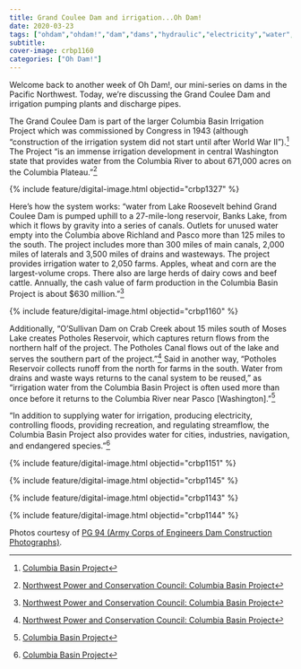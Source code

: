 ```yaml
---
title: Grand Coulee Dam and irrigation...Oh Dam!
date: 2020-03-23
tags: ["ohdam","ohdam!","dam","dams","hydraulic","electricity","water","irrigation","ColumbiaRiver","ColumbiaRiverBasin"]
subtitle: 
cover-image: crbp1160
categories: ["Oh Dam!"]
---
```


Welcome back to another week of Oh Dam!, our mini-series
on dams in the Pacific Northwest. Today, we’re discussing the Grand Coulee Dam and irrigation
pumping plants and discharge pipes.

The Grand Coulee Dam is part of the larger Columbia Basin
Irrigation Project which was commissioned by Congress in 1943 (although
“construction of the irrigation system did not start until after World War
II”).[^1] The Project “is an immense irrigation development in central Washington state
that provides water from the Columbia River to about 671,000 acres on the
Columbia Plateau.”[^2]

{% include feature/digital-image.html objectid="crbp1327" %}

Here’s how the system works: “water from Lake Roosevelt
behind Grand Coulee Dam is pumped uphill to a 27-mile-long reservoir, Banks
Lake, from which it flows by gravity into a series of canals. Outlets for
unused water empty into the Columbia above Richland and Pasco more than 125
miles to the south. The project includes more than 300 miles of main canals,
2,000 miles of laterals and 3,500 miles of drains and wasteways. The project
provides irrigation water to 2,050 farms. Apples, wheat and corn are the
largest-volume crops. There also are large herds of dairy cows and beef cattle.
Annually, the cash value of farm production in the Columbia Basin Project is
about $630 million.”[^2]

{% include feature/digital-image.html objectid="crbp1160" %}

Additionally, “O’Sullivan Dam on Crab Creek about 15
miles south of Moses Lake creates Potholes Reservoir, which captures return
flows from the northern half of the project. The Potholes Canal flows out of
the lake and serves the southern part of the project.”[^2]
Said in another way, “Potholes Reservoir collects runoff from the north for
farms in the south. Water from drains and waste ways returns to the canal
system to be reused,” as “irrigation water from the Columbia Basin Project is
often used more than once before it returns to the Columbia River near Pasco
[Washington].”[^1]

“In addition to supplying water for irrigation, producing
electricity, controlling floods, providing recreation, and regulating
streamflow, the Columbia Basin Project also provides water for cities,
industries, navigation, and endangered species.”[^1]

{% include feature/digital-image.html objectid="crbp1151" %}

{% include feature/digital-image.html objectid="crbp1145" %}

{% include feature/digital-image.html objectid="crbp1143" %}

{% include feature/digital-image.html objectid="crbp1144" %}

[^1]: [Columbia Basin Project](https://www.usbr.gov/pn/grandcoulee/cbp/index.html)

[^2]: [Northwest Power and Conservation Council: Columbia Basin Project](https://www.nwcouncil.org/reports/columbia-river-history/columbiabasinproject)

Photos courtesy of [PG 94 (Army Corps of Engineers Dam Construction Photographs)](https://archiveswest.orbiscascade.org/ark:/80444/xv165618/op=fstyle.aspx?t=k&amp;q=).